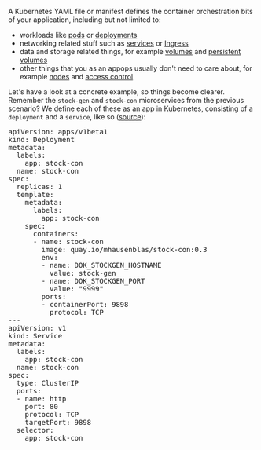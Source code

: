 A Kubernetes YAML file or manifest defines the container orchestration bits of your application, including but not limited to:

- workloads like [pods](https://kubernetes.io/docs/concepts/workloads/pods/pod-overview/) or [deployments](https://kubernetes.io/docs/concepts/workloads/controllers/deployment/)
- networking related stuff such as [services](https://kubernetes.io/docs/concepts/services-networking/service/) or [Ingress](https://kubernetes.io/docs/concepts/services-networking/ingress/)
- data and storage related things, for example [volumes](https://kubernetes.io/docs/concepts/storage/volumes/) and [persistent volumes](https://kubernetes.io/docs/concepts/storage/persistent-volumes/)
- other things that you as an appops usually don't need to care about, for example [nodes](https://kubernetes.io/docs/concepts/architecture/nodes/) and [access control](https://kubernetes.io/docs/admin/authorization/rbac/)

Let's have a look at a concrete example, so things become clearer. Remember the `stock-gen` and `stock-con` microservices from the previous scenario? We define each of these as an app in Kubernetes, consisting of a `deployment` and a `service`, like so ([source](https://github.com/kubernauts/dok-example-us/blob/master/stock-con/app.yaml)):

<pre class="file">
apiVersion: apps/v1beta1
kind: Deployment
metadata:
  labels:
    app: stock-con
  name: stock-con
spec:
  replicas: 1
  template:
    metadata:
      labels:
        app: stock-con
    spec:
      containers:
      - name: stock-con
        image: quay.io/mhausenblas/stock-con:0.3
        env:
        - name: DOK_STOCKGEN_HOSTNAME
          value: stock-gen
        - name: DOK_STOCKGEN_PORT
          value: "9999"
        ports:
        - containerPort: 9898
          protocol: TCP
---
apiVersion: v1
kind: Service
metadata:
  labels:
    app: stock-con
  name: stock-con
spec:
  type: ClusterIP
  ports:
  - name: http
    port: 80
    protocol: TCP
    targetPort: 9898
  selector:
    app: stock-con
</pre>